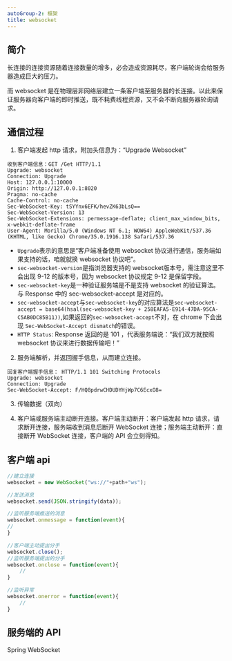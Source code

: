 ```yaml
---
autoGroup-2: 框架
title: websocket
---
```


## 简介
长连接的连接资源随着连接数量的增多，必会造成资源耗尽，客户端轮询会给服务器造成巨大的压力。

而 websocket 是在物理层非网络层建立一条客户端至服务器的长连接。以此来保证服务器向客户端的即时推送，既不耗费线程资源，又不会不断向服务器轮询请求。

## 通信过程
1. 客户端发起 http 请求，附加头信息为：“Upgrade Websocket”
```
收到客户端信息：GET /Get HTTP/1.1
Upgrade: websocket
Connection: Upgrade
Host: 127.0.0.1:10000
Origin: http://127.0.0.1:8020
Pragma: no-cache
Cache-Control: no-cache
Sec-WebSocket-Key: tSYYnx6EFK/hevZK63bLsQ==
Sec-WebSocket-Version: 13
Sec-WebSocket-Extensions: permessage-deflate; client_max_window_bits, x-webkit-deflate-frame
User-Agent: Morilla/5.0 (Windows NT 6.1; WOW64) AppleWebKit/537.36 (KHTML, like Gecko) Chrome/35.0.1916.138 Safari/537.36
```
- `Upgrade`表示的意思是“客户端准备使用 websocket 协议进行通信，服务端如果支持的话，咱就就换 websocket 协议吧”。
- `sec-websocket-version`是指浏览器支持的 websocket版本号，需注意这里不会出现 9-12 的版本号，因为 websocket 协议规定 9-12 是保留字段。
- `sec-websocket-key`是一种验证服务端是不是支持 websocket 的验证算法。与 Response 中的 sec-websocket-accept 是对应的。
- `sec-websocket-accept`与`sec-websocket-key`的对应算法是`sec-websocket-accept = base64(hsal(sec-websocket-key + 258EAFA5-E914-47DA-95CA-C5AB0DC85B11))`,如果返回的`sec-websocket-accept`不对，在 chrome 下会出现 `Sec-WebSocket-Accept dismatch`的错误。
- `HTTP Status`: Response 返回的是 101 ，代表服务端说：“我们双方就按照 websocket 协议来进行数据传输吧！”

2. 服务端解析，并返回握手信息，从而建立连接。
```
回复客户端握手信息： HTTP/1.1 101 Switching Protocols
Upgrade: websocket
Connection: Upgrade
Sec-WebSocket-Accept: F/HQ8pdrwCHDUDYHjWp7C6EcxO8=
```

3. 传输数据（双向）

4. 客户端或服务端主动断开连接。客户端主动断开：客户端发起 http 请求，请求断开连接，服务端收到消息后断开 WebSocket 连接；服务端主动断开：直接断开 WebSocket 连接，客户端的 API 会立刻得知。

## 客户端 api
```js
//建立连接
websocket = new WebSocket("ws://"+path+"ws");
```
```js
//发送消息
websocket.send(JSON.stringify(data));
```
```js
//监听服务端推送的消息
websocket.onmessage = function(event){
//
}
```
```js
//客户端主动提出分手
websocket.close();
//监听服务端提出的分手
websocket.onclose = function(event){
    //
}
```
```js
//监听异常
websocket.onerror = function(event){
    //
}
```

## 服务端的 API
Spring WebSocket
